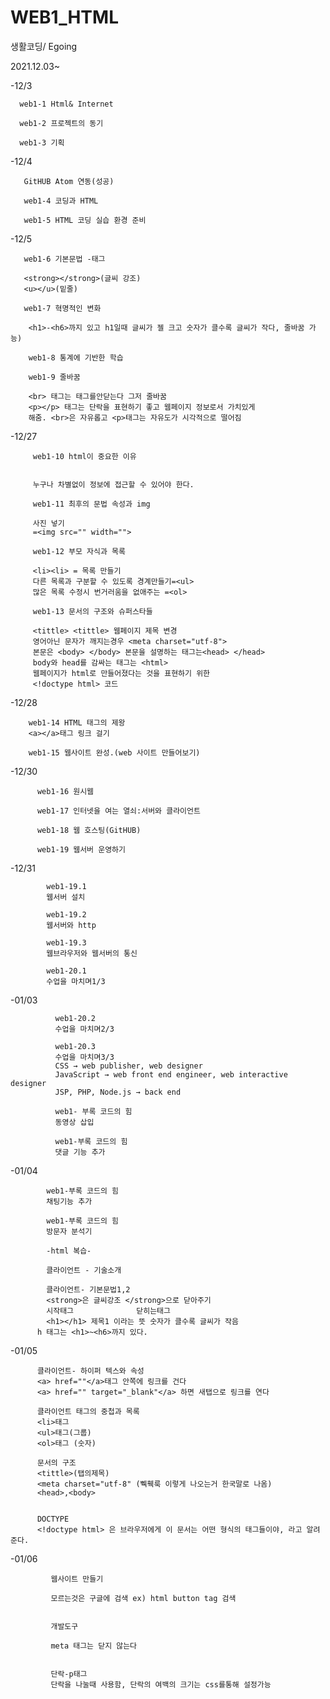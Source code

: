 # WEB1_HTML
생활코딩/ Egoing

2021.12.03~



-12/3

      web1-1 Html& Internet

      web1-2 프로젝트의 동기

      web1-3 기획

-12/4

       GitHUB Atom 연동(성공)

       web1-4 코딩과 HTML

       web1-5 HTML 코딩 실습 환경 준비


-12/5

       web1-6 기본문법 -태그

       <strong></strong>(글씨 강조)
       <u></u>(밑줄)

       web1-7 혁명적인 변화

        <h1>-<h6>까지 있고 h1일때 글씨가 젤 크고 숫자가 클수록 글씨가 작다, 줄바꿈 가능)

        web1-8 통계에 기반한 학습

        web1-9 줄바꿈

        <br> 태그는 태그를안닫는다 그저 줄바꿈
        <p></p> 태그는 단락을 표현하기 좋고 웹페이지 정보로서 가치있게
        해줌. <br>은 자유롭고 <p>태그는 자유도가 시각적으로 떨어짐


  -12/27  

         web1-10 html이 중요한 이유


         누구나 차별없이 정보에 접근할 수 있어야 한다.

         web1-11 최후의 문법 속성과 img

         사진 넣기
         =<img src="" width="">

         web1-12 부모 자식과 목록

         <li><li> = 목록 만들기
         다른 목록과 구분할 수 있도록 경계만들기=<ul>
         많은 목록 수정시 번거러움을 없애주는 =<ol>

         web1-13 문서의 구조와 슈퍼스타들

         <tittle> <tittle> 웹페이지 제목 변경
         영어아닌 문자가 깨지는경우 <meta charset="utf-8">
         본문은 <body> </body> 본문을 설명하는 태그는<head> </head>
         body와 head를 감싸는 태그는 <html>
         웹페이지가 html로 만들어졌다는 것을 표현하기 위한
         <!doctype html> 코드

  -12/28


        web1-14 HTML 태그의 제왕
        <a></a>태그 링크 걸기

        web1-15 웹사이트 완성.(web 사이트 만들어보기)





   -12/30

          web1-16 원시웹

          web1-17 인터넷을 여는 열쇠:서버와 클라이언트

          web1-18 웹 호스팅(GitHUB)

          web1-19 웹서버 운영하기







-12/31




            web1-19.1
            웹서버 설치

            web1-19.2
            웹서버와 http

            web1-19.3
            웹브라우저와 웹서버의 통신

            web1-20.1
            수업을 마치며1/3




-01/03

              web1-20.2
              수업을 마치며2/3

              web1-20.3
              수업을 마치며3/3
              CSS → web publisher, web designer
              JavaScript → web front end engineer, web interactive designer
              JSP, PHP, Node.js → back end

              web1- 부록 코드의 힘
              동영상 삽입

              web1-부록 코드의 힘
              댓글 기능 추가



-01/04


            web1-부록 코드의 힘
            채팅기능 추가

            web1-부록 코드의 힘
            방문자 분석기

            -html 복습-

            클라이언트 - 기술소개

            클라이언트- 기본문법1,2
            <strong>은 글씨강조 </strong>으로 닫아주기
            시작태그              닫히는태그
            <h1></h1> 제목1 이라는 뜻 숫자가 클수록 글씨가 작음
          h 태그는 <h1>~<h6>까지 있다.


-01/05


          클라이언트- 하이퍼 텍스와 속성
          <a> href=""</a>태그 안쪽에 링크를 건다
          <a> href="" target="_blank"</a> 하면 새탭으로 링크를 연다

          클라이언트 태그의 중첩과 목록
          <li>태그
          <ul>태그(그룹)
          <ol>태그 (숫자)

          문서의 구조
          <tittle>(탭의제목)
          <meta charset="utf-8" (쀅훽룩 이렇게 나오는거 한국말로 나옴)
          <head>,<body>


          DOCTYPE
          <!doctype html> 은 브라우저에게 이 문서는 어떤 형식의 태그들이야, 라고 알려준다.





-01/06     



             웹사이트 만들기

             모르는것은 구글에 검색 ex) html button tag 검색


             개발도구

             meta 태그는 닫지 않는다


             단락-p태그
             단락을 나눌때 사용함, 단락의 여백의 크기는 css를통해 설정가능
